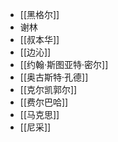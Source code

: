 - [[黑格尔]]
- 谢林
- [[叔本华]]
- [[边沁]]
- [[约翰·斯图亚特·密尔]]
- [[奥古斯特·孔德]]
- [[克尔凯郭尔]]
- [[费尔巴哈]]
- [[马克思]]
- [[尼采]]
